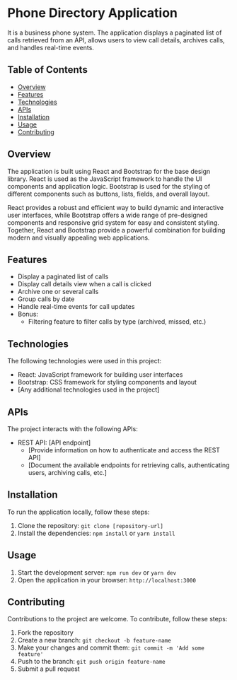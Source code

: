 # Phone Directory Application

It is a business phone system. The application displays a paginated list of calls retrieved from an API, allows users to view call details, archives calls, and handles real-time events.

## Table of Contents

- [Overview](#overview)
- [Features](#features)
- [Technologies](#technologies)
- [APIs](#apis)
- [Installation](#installation)
- [Usage](#usage)
- [Contributing](#contributing)

## Overview

The application is built using React and Bootstrap for the base design library. React is used as the JavaScript framework to handle the UI components and application logic. Bootstrap is used for the styling of different components such as buttons, lists, fields, and overall layout.

React provides a robust and efficient way to build dynamic and interactive user interfaces, while Bootstrap offers a wide range of pre-designed components and responsive grid system for easy and consistent styling. Together, React and Bootstrap provide a powerful combination for building modern and visually appealing web applications.

## Features

- Display a paginated list of calls
- Display call details view when a call is clicked
- Archive one or several calls
- Group calls by date
- Handle real-time events for call updates
- Bonus:
  - Filtering feature to filter calls by type (archived, missed, etc.)

## Technologies

The following technologies were used in this project:

- React: JavaScript framework for building user interfaces
- Bootstrap: CSS framework for styling components and layout
- [Any additional technologies used in the project]

## APIs

The project interacts with the following APIs:

- REST API: [API endpoint]
  - [Provide information on how to authenticate and access the REST API]
  - [Document the available endpoints for retrieving calls, authenticating users, archiving calls, etc.]

## Installation

To run the application locally, follow these steps:

1. Clone the repository: `git clone [repository-url]`
2. Install the dependencies: `npm install` or `yarn install`

## Usage

1. Start the development server: `npm run dev` or `yarn dev`
2. Open the application in your browser: `http://localhost:3000`

## Contributing

Contributions to the project are welcome. To contribute, follow these steps:

1. Fork the repository
2. Create a new branch: `git checkout -b feature-name`
3. Make your changes and commit them: `git commit -m 'Add some feature'`
4. Push to the branch: `git push origin feature-name`
5. Submit a pull request

